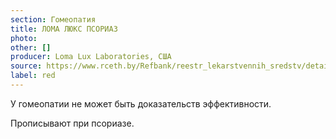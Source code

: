 ```yaml
---
section: Гомеопатия
title: ЛОМА ЛЮКС ПСОРИАЗ
photo:
other: []
producer: Loma Lux Laboratories, США
source: https://www.rceth.by/Refbank/reestr_lekarstvennih_sredstv/details/4000_99_04_09_15_17
label: red
---
```


У гомеопатии не может быть доказательств эффективности.

Прописывают при псориазе.
